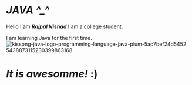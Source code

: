 # <b><i>JAVA</i></b>   <i>^_^</i>
Hello I am <i><b>Rajpal Nishad</b></i> I am a college student.

I am learning Java for the first time.
![kisspng-java-logo-programming-language-java-plum-5ac7bef24d5452 5438873115230399863168](https://user-images.githubusercontent.com/114016588/200344742-7e74a0dc-4b75-42ac-b65d-d47c6b8107ad.png)
# <i>It is awesomme!</i> <b>:)</b>